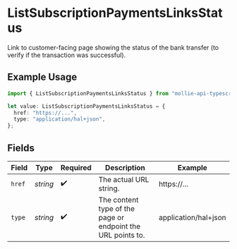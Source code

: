 # ListSubscriptionPaymentsLinksStatus

Link to customer-facing page showing the status of the bank transfer (to verify if the transaction was
successful).

## Example Usage

```typescript
import { ListSubscriptionPaymentsLinksStatus } from "mollie-api-typescript/models/operations";

let value: ListSubscriptionPaymentsLinksStatus = {
  href: "https://...",
  type: "application/hal+json",
};
```

## Fields

| Field                                                       | Type                                                        | Required                                                    | Description                                                 | Example                                                     |
| ----------------------------------------------------------- | ----------------------------------------------------------- | ----------------------------------------------------------- | ----------------------------------------------------------- | ----------------------------------------------------------- |
| `href`                                                      | *string*                                                    | :heavy_check_mark:                                          | The actual URL string.                                      | https://...                                                 |
| `type`                                                      | *string*                                                    | :heavy_check_mark:                                          | The content type of the page or endpoint the URL points to. | application/hal+json                                        |